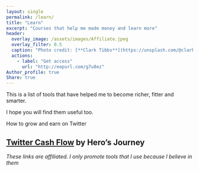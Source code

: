 ```yaml
---
layout: single
permalink: /learn/
title: "Learn"
excerpt: "Courses that help me made money and learn more"
header:
  overlay_image: /assets/images/Affiliate.jpeg
  overlay_filter: 0.5
  caption: "Photo credit: [**Clark Tibbs**](https://unsplash.com/@clarktibbs)"
  actions:
    - label: "Get access"
      url: "http://eepurl.com/g7u8ez"
Author_profile: true
Share: true
---
```


This is a list of tools that have helped me to become richer, fitter and smarter.

I hope you will find them useful too.

How to grow and earn on Twitter

## [Twitter Cash Flow](https://gumroad.com/a/355562611) by Hero’s Journey

*These links are affiliated. I only promote tools that I use because I believe in them*